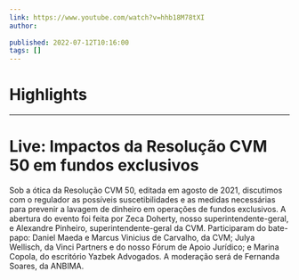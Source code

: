 ```yaml
---
link: https://www.youtube.com/watch?v=hhb18M78tXI
author: 
   
published: 2022-07-12T10:16:00
tags: []
---
```

# Highlights


---
# Live: Impactos da Resolução CVM 50 em fundos exclusivos
Sob a ótica da Resolução CVM 50, editada em agosto de 2021, discutimos com o regulador as possíveis suscetibilidades e as medidas necessárias para prevenir a lavagem de dinheiro em operações de fundos exclusivos. A abertura do evento foi feita por Zeca Doherty, nosso superintendente-geral, e Alexandre Pinheiro, superintendente-geral da CVM. Participaram do bate-papo: Daniel Maeda e Marcus Vinicius de Carvalho, da CVM; Julya Wellisch, da Vinci Partners e do nosso Fórum de Apoio Jurídico; e Marina Copola, do escritório Yazbek Advogados. A moderação será de Fernanda Soares, da ANBIMA.